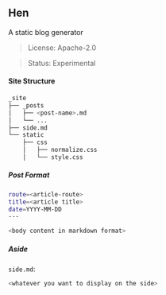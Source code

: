 Hen
---

A static blog generator


> License: Apache-2.0

> Status: Experimental


#### Site Structure

```sh
_site
├── _posts
│   ├── <post-name>.md
│   └── ...
├── side.md
└── static
    ├── css
    │   ├── normalize.css
    │   └── style.css
```

##### Post Format

```sh
route=<article-route>
title=<article title>
date=YYYY-MM-DD
---

<body content in markdown format>
```


##### Aside

`side.md`:

```sh
<whatever you want to display on the side>
```
